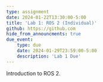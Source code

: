 ```yaml
---
type: assignment
date: 2024-01-22T13:30:00-5:00
title: 'Lab 1: ROS 2 (Individual)'
github: https://github.com
hide_from_announcments: true
due_event: 
    type: due
    date: 2024-01-29T23:59:00-5:00
    description: 'Lab 1 Due'
---
```

Introduction to ROS 2.
